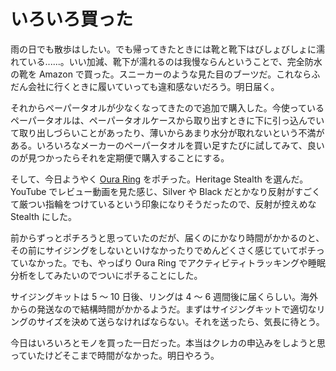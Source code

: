 # いろいろ買った
雨の日でも散歩はしたい。でも帰ってきたときには靴と靴下はびしょびしょに濡れている......。いい加減、靴下が濡れるのは我慢ならんということで、完全防水の靴を Amazon で買った。スニーカーのような見た目のブーツだ。これならふだん会社に行くときに履いていっても違和感ないだろう。明日届く。

それからペーパータオルが少なくなってきたので追加で購入した。今使っているペーパータオルは、ペーパータオルケースから取り出すときに下に引っ込んでいて取り出しづらいことがあったり、薄いからあまり水分が取れないという不満がある。いろいろなメーカーのペーパータオルを買い足すたびに試してみて、良いのが見つかったらそれを定期便で購入することにする。

そして、今日ようやく [Oura Ring](https://ouraring.com) をポチった。Heritage Stealth を選んだ。YouTube でレビュー動画を見た感じ、Silver や Black だとかなり反射がすごくて厳つい指輪をつけているという印象になりそうだったので、反射が控えめな Stealth にした。

前からずっとポチろうと思っていたのだが、届くのにかなり時間がかかるのと、その前にサイジングをしないといけなかったりでめんどくさく感じていてポチっていなかった。でも、やっぱり Oura Ring でアクティビティトラッキングや睡眠分析をしてみたいのでついにポチることにした。

サイジングキットは 5 〜 10 日後、リングは 4 〜 6 週間後に届くらしい。海外からの発送なので結構時間がかかるようだ。まずはサイジングキットで適切なリングのサイズを決めて送らなければならない。それを送ったら、気長に待とう。

今日はいろいろとモノを買った一日だった。本当はクレカの申込みをしようと思っていたけどそこまで時間がなかった。明日やろう。
